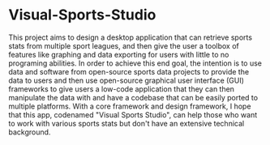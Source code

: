 # Visual-Sports-Studio
This project aims to design a desktop application that can retrieve sports stats from multiple sport leagues, and then give the user a toolbox of features like graphing and data exporting for users with little to no programing abilities. In order to achieve this end goal, the intention is to use data and software from open-source sports data projects to provide the data to users and then use open-source graphical user interface (GUI) frameworks to give users a low-code application that they can then manipulate the data with and have a codebase that can be easily ported to multiple platforms. With a core framework and design framework, I hope that this app, codenamed "Visual Sports Studio", can help those who want to work with various sports stats but don't have an extensive technical background.
